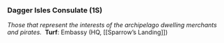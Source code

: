 ---
---

### Dagger Isles Consulate (1S)
*Those that represent the interests of the archipelago dwelling merchants and pirates.* 
**Turf**: Embassy (HQ, [[Sparrow’s Landing]])